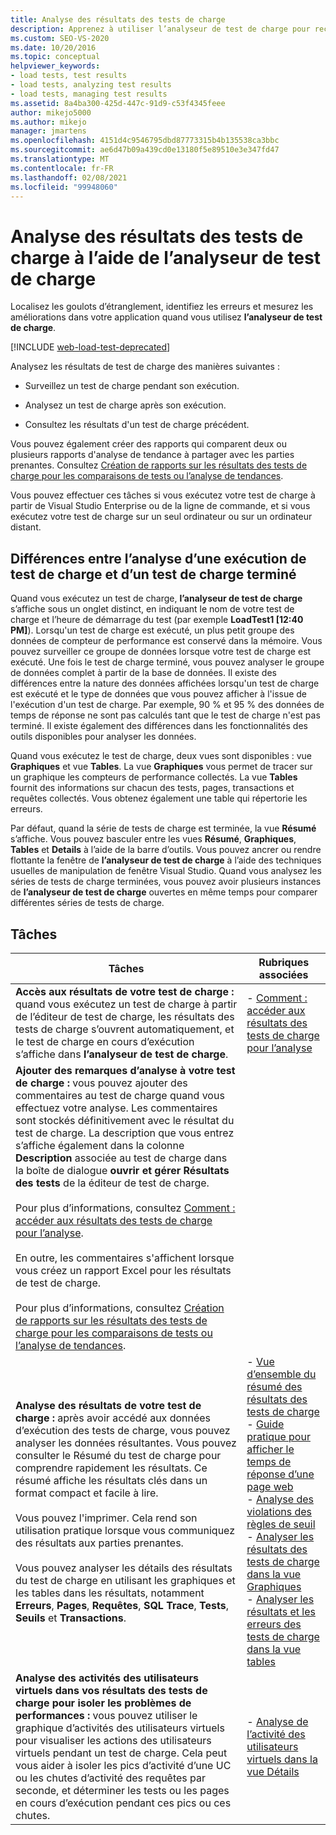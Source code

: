 ```yaml
---
title: Analyse des résultats des tests de charge
description: Apprenez à utiliser l’analyseur de test de charge pour rechercher les goulots d’étranglement, identifier les erreurs et mesurer les améliorations dans votre application.
ms.custom: SEO-VS-2020
ms.date: 10/20/2016
ms.topic: conceptual
helpviewer_keywords:
- load tests, test results
- load tests, analyzing test results
- load tests, managing test results
ms.assetid: 8a4ba300-425d-447c-91d9-c53f4345feee
author: mikejo5000
ms.author: mikejo
manager: jmartens
ms.openlocfilehash: 4151d4c9546795dbd87773315b4b135538ca3bbc
ms.sourcegitcommit: ae6d47b09a439cd0e13180f5e89510e3e347fd47
ms.translationtype: MT
ms.contentlocale: fr-FR
ms.lasthandoff: 02/08/2021
ms.locfileid: "99948060"
---
```

# <a name="analyze-load-test-results-using-the-load-test-analyzer"></a>Analyse des résultats des tests de charge à l’aide de l’analyseur de test de charge

Localisez les goulots d’étranglement, identifiez les erreurs et mesurez les améliorations dans votre application quand vous utilisez **l’analyseur de test de charge**.

[!INCLUDE [web-load-test-deprecated](includes/web-load-test-deprecated.md)]

Analysez les résultats de test de charge des manières suivantes :

- Surveillez un test de charge pendant son exécution.

- Analysez un test de charge après son exécution.

- Consultez les résultats d'un test de charge précédent.

Vous pouvez également créer des rapports qui comparent deux ou plusieurs rapports d'analyse de tendance à partager avec les parties prenantes. Consultez [Création de rapports sur les résultats des tests de charge pour les comparaisons de tests ou l’analyse de tendances](../test/compare-load-test-results.md).

Vous pouvez effectuer ces tâches si vous exécutez votre test de charge à partir de Visual Studio Enterprise ou de la ligne de commande, et si vous exécutez votre test de charge sur un seul ordinateur ou sur un ordinateur distant.

## <a name="differences-between-analyzing-a-running-and-a-completed-load-test"></a>Différences entre l’analyse d’une exécution de test de charge et d’un test de charge terminé

Quand vous exécutez un test de charge, **l’analyseur de test de charge** s’affiche sous un onglet distinct, en indiquant le nom de votre test de charge et l’heure de démarrage du test (par exemple **LoadTest1 [12:40 PM]**). Lorsqu'un test de charge est exécuté, un plus petit groupe des données de compteur de performance est conservé dans la mémoire. Vous pouvez surveiller ce groupe de données lorsque votre test de charge est exécuté. Une fois le test de charge terminé, vous pouvez analyser le groupe de données complet à partir de la base de données. Il existe des différences entre la nature des données affichées lorsqu'un test de charge est exécuté et le type de données que vous pouvez afficher à l'issue de l'exécution d'un test de charge. Par exemple, 90 % et 95 % des données de temps de réponse ne sont pas calculés tant que le test de charge n'est pas terminé. Il existe également des différences dans les fonctionnalités des outils disponibles pour analyser les données.

Quand vous exécutez le test de charge, deux vues sont disponibles : vue **Graphiques** et vue **Tables**. La vue **Graphiques** vous permet de tracer sur un graphique les compteurs de performance collectés. La vue **Tables** fournit des informations sur chacun des tests, pages, transactions et requêtes collectés. Vous obtenez également une table qui répertorie les erreurs.

Par défaut, quand la série de tests de charge est terminée, la vue **Résumé** s’affiche. Vous pouvez basculer entre les vues **Résumé**, **Graphiques**, **Tables** et **Details** à l’aide de la barre d’outils. Vous pouvez ancrer ou rendre flottante la fenêtre de **l’analyseur de test de charge** à l’aide des techniques usuelles de manipulation de fenêtre Visual Studio. Quand vous analysez les séries de tests de charge terminées, vous pouvez avoir plusieurs instances de **l’analyseur de test de charge** ouvertes en même temps pour comparer différentes séries de tests de charge.

## <a name="tasks"></a>Tâches

|Tâches|Rubriques associées|
|-|-|
|**Accès aux résultats de votre test de charge :** quand vous exécutez un test de charge à partir de l’éditeur de test de charge, les résultats des tests de charge s’ouvrent automatiquement, et le test de charge en cours d’exécution s’affiche dans **l’analyseur de test de charge**.|-   [Comment : accéder aux résultats des tests de charge pour l’analyse](../test/how-to-access-load-test-results-for-analysis.md)|
|**Ajouter des remarques d’analyse à votre test de charge :** vous pouvez ajouter des commentaires au test de charge quand vous effectuez votre analyse. Les commentaires sont stockés définitivement avec le résultat du test de charge. La description que vous entrez s’affiche également dans la colonne **Description** associée au test de charge dans la boîte de dialogue **ouvrir et gérer Résultats des tests** de la éditeur de test de charge.<br /><br /> Pour plus d’informations, consultez [Comment : accéder aux résultats des tests de charge pour l’analyse](../test/how-to-access-load-test-results-for-analysis.md).<br /><br /> En outre, les commentaires s'affichent lorsque vous créez un rapport Excel pour les résultats de test de charge.<br /><br /> Pour plus d’informations, consultez [Création de rapports sur les résultats des tests de charge pour les comparaisons de tests ou l’analyse de tendances](../test/compare-load-test-results.md).||
|**Analyse des résultats de votre test de charge :** après avoir accédé aux données d’exécution des tests de charge, vous pouvez analyser les données résultantes. Vous pouvez consulter le Résumé du test de charge pour comprendre rapidement les résultats. Ce résumé affiche les résultats clés dans un format compact et facile à lire.<br /><br /> Vous pouvez l'imprimer. Cela rend son utilisation pratique lorsque vous communiquez des résultats aux parties prenantes.<br /><br /> Vous pouvez analyser les détails des résultats du test de charge en utilisant les graphiques et les tables dans les résultats, notamment **Erreurs**, **Pages**, **Requêtes**, **SQL Trace**, **Tests**, **Seuils** et **Transactions**.|-   [Vue d’ensemble du résumé des résultats des tests de charge](../test/load-test-results-summary-overview.md)<br />-   [Guide pratique pour afficher le temps de réponse d’une page web](../test/how-to-view-web-page-response-time-in-a-load-test.md)<br />-   [Analyse des violations des règles de seuil](../test/analyze-threshold-rule-violations-in-load-tests.md)<br />-   [Analyser les résultats des tests de charge dans la vue Graphiques](../test/analyze-load-test-results-in-the-graphs-view.md)<br />-   [Analyser les résultats et les erreurs des tests de charge dans la vue tables](../test/analyze-load-test-results-and-errors-in-the-tables-view.md)|
|**Analyse des activités des utilisateurs virtuels dans vos résultats des tests de charge pour isoler les problèmes de performances :** vous pouvez utiliser le graphique d’activités des utilisateurs virtuels pour visualiser les actions des utilisateurs virtuels pendant un test de charge. Cela peut vous aider à isoler les pics d’activité d’une UC ou les chutes d’activité des requêtes par seconde, et déterminer les tests ou les pages en cours d’exécution pendant ces pics ou ces chutes.|-   [Analyse de l’activité des utilisateurs virtuels dans la vue Détails](../test/analyze-load-test-virtual-user-activity-in-the-details-view.md)|

